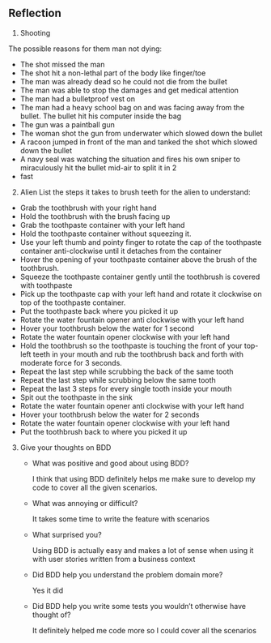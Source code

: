 ## Reflection

1. Shooting

The possible reasons for them man not dying:

- The shot missed the man
- The shot hit a non-lethal part of the body like finger/toe
- The man was already dead so he could not die from the bullet
- The man was able to stop the damages and get medical attention
- The man had a bulletproof vest on
- The man had a heavy school bag on and was facing away from the bullet. The bullet hit his computer inside the bag
- The gun was a paintball gun
- The woman shot the gun from underwater which slowed down the bullet
- A racoon jumped in front of the man and tanked the shot which slowed down the bullet
- A navy seal was watching the situation and fires his own sniper to miraculously hit the bullet mid-air to split it in 2
- fast

2. Alien
   List the steps it takes to brush teeth for the alien to understand:

- Grab the toothbrush with your right hand
- Hold the toothbrush with the brush facing up
- Grab the toothpaste container with your left hand
- Hold the toothpaste container without squeezing it.
- Use your left thumb and pointy finger to rotate the cap of the toothpaste container anti-clockwise until it detaches from the container
- Hover the opening of your toothpaste container above the brush of the toothbrush.
- Squeeze the toothpaste container gently until the toothbrush is covered with toothpaste
- Pick up the toothpaste cap with your left hand and rotate it clockwise on top of the toothpaste container.
- Put the toothpaste back where you picked it up
- Rotate the water fountain opener anti clockwise with your left hand
- Hover your toothbrush below the water for 1 second
- Rotate the water fountain opener clockwise with your left hand
- Hold the toothbrush so the toothpaste is touching the front of your top-left teeth in your mouth and rub the toothbrush back and forth with moderate force for 3 seconds.
- Repeat the last step while scrubbing the back of the same tooth
- Repeat the last step while scrubbing below the same tooth
- Repeat the last 3 steps for every single tooth inside your mouth
- Spit out the toothpaste in the sink
- Rotate the water fountain opener anti clockwise with your left hand
- Hover your toothbrush below the water for 2 seconds
- Rotate the water fountain opener clockwise with your left hand
- Put the toothbrush back to where you picked it up

3. Give your thoughts on BDD

   - What was positive and good about using BDD?

     I think that using BDD definitely helps me make sure to develop my code to cover all the given scenarios.

   - What was annoying or difficult?

     It takes some time to write the feature with scenarios

   - What surprised you?

     Using BDD is actually easy and makes a lot of sense when using it with user stories written from a business context

   - Did BDD help you understand the problem domain more?

     Yes it did

   - Did BDD help you write some tests you wouldn’t otherwise have thought of?

     It definitely helped me code more so I could cover all the scenarios
